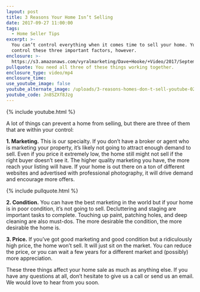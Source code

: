 ```yaml
---
layout: post
title: 3 Reasons Your Home Isn’t Selling
date: 2017-09-27 11:00:00
tags:
  - Home Seller Tips
excerpt: >-
  You can’t control everything when it comes time to sell your home. You can
  control these three important factors, however.
enclosure: >-
  https://s3.amazonaws.com/vyralmarketing/Dave+Hooke/+Video/2017/September/Central+PA+Real+Estate+Agent-+3+Reasons+Your+Home+Isnt+Selling.mp4
pullquote: You need all three of these things working together.
enclosure_type: video/mp4
enclosure_time:
use_youtube_image: false
youtube_alternate_image: /uploads/3-reasons-homes-don-t-sell-youtube-02.jpg
youtube_code: Jn8SZXf8Jzg
---
```



{% include youtube.html %}

A lot of things can prevent a home from selling, but there are three of them that are within your control:

**1. Marketing.** This is our specialty. If you don’t have a broker or agent who is marketing your property, it’s likely not going to attract enough demand to sell. Even if you price it extremely low, the home still might not sell if the right buyer doesn’t see it. The higher quality marketing you have, the more reach your listing will have. If your home is out there on a ton of different websites and advertised with professional photography, it will drive demand and encourage more offers.

{% include pullquote.html %}

**2. Condition.** You can have the best marketing in the world but if your home is in poor condition, it’s not going to sell. Decluttering and staging are important tasks to complete. Touching up paint, patching holes, and deep cleaning are also must-dos. The more desirable the condition, the more desirable the home is.

**3. Price.** If you’ve got good marketing and good condition but a ridiculously high price, the home won’t sell. It will just sit on the market. You can reduce the price, or you can wait a few years for a different market and (possibly) more appreciation.

These three things affect your home sale as much as anything else. If you have any questions at all, don’t hesitate to give us a call or send us an email. We would love to hear from you soon.